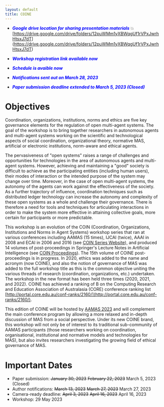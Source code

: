 ```yaml
---
layout: default
title: COINE
---
```


* __*<span style="color:blue">Google drive location for sharing presentation materials </span>*__ 💥 [https://drive.google.com/drive/folders/12puWMm1yXBWqgUf1rVPxJwrhHtsxJ7dT] (https://drive.google.com/drive/folders/12puWMm1yXBWqgUf1rVPxJwrhHtsxJ7dT)

* __*<span style="color:blue">Workshop registration link available now </span>*__
* __*<span style="color:blue">Schedule is avaible now </span>*__ 
* __*<span style="color:blue">Notifications sent out on March 28, 2023 </span>*__ 
* __*<span style="color:blue">Paper submission deadline extended to March 5, 2023 (Closed) </span>*__

# Objectives

Coordination, organizations, institutions, norms and ethics are five key governance elements for the regulation of open multi-agent systems. The goal of the workshop is to bring together researchers in autonomous agents and multi-agent systems working on the scientific and technological aspects of social coordination, organizational theory, normative MAS, artificial or electronic institutions, norm-aware and ethical agents.

The pervasiveness of "open systems" raises a range of challenges and opportunities for technologies in the area of autonomous agents and multi-agent systems. However, achieving and maintaining a "good" society is difficult to achieve as the participating entities (including human users), their modes of interaction or the intended purpose of the system may change over time. Moreover, in the case of open multi-agent systems, the autonomy of the agents can work against the effectiveness of the society. As a further trajectory of influence, coordination techniques such as distributed ledger technology can increase the autonomy and complexity of these open systems as a whole and challenge their governance. There is therefore a need for tools and techniques for articulating interactions in order to make the system more effective in attaining collective goals, more certain for participants or more predictable.

This workshop is an evolution of the COIN (Coordination, Organizations, Institutions and Norms in Agent Systems) workshop series that ran at various conferences including AAMAS (15 times), IJCAI (twice), AAAI in 2008 and ECAI in 2006 and 2016 (see [COIN Series Website](http://www2.pcs.usp.br/~coin)), and produced 14 volumes of post-proceedings in Springer's Lecture Notes in Artificial Intelligence (see [COIN Proceedings](https://www2.pcs.usp.br/~coin/coin_springer.html)). The 15th volume of COINE post-proceedings is in progress.  In 2020, ethics was added to the name and acronym (now COINE), and also the notion of governance of MAS was added to the full workshop title as this is the common objective uniting the various threads of research (coordination, organizations, etc.) undertaken. The workshop in the new format has been held three times (2020, 2021, and 2022). COINE has achieved a ranking of B on the Computing Research and Education Association of Australasia (CORE) conference ranking list [http://portal.core.edu.au/conf-ranks/2160/](http://portal.core.edu.au/conf-ranks/2160/). 

This edition of COINE will be hosted by [AAMAS 2023](https://aamas2023.soton.ac.uk/) and will complement the main conference program by allowing a more relaxed and in-depth discussion of MAS from a social perspective. Under its new COINE brand, this workshop will not only be of interest to its traditional sub-community of AAMAS participants (those researchers working on coordination, organisational, institutional and normative models and technologies for MAS), but also invites researchers investigating the growing field of ethical governance of MAS.


# Important Dates
- Paper submission: ~~January 30, 2023~~ ~~February 22, 2023~~ March 5, 2023 (Closed)
- Author notifications: ~~March 13, 2023~~ ~~March 27, 2023~~ March 27, 2023
- Camera-ready deadline: ~~April 3, 2023~~ ~~April 16, 2023~~ April 16, 2023
- Workshop: 29 May 2023
